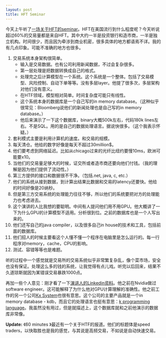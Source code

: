 ```yaml
---
layout: post
title: HFT Seminar
---
```


今天上午听了<a href="http://www.cs.jhu.edu/seminars/2010/spring/may6/niall-dalton">一场关于HFT的seminar</a>。HFT在美国流行到什么程度呢？今天听说超过60%的交易量都是来自HFT。其中大约一半是投资银行和造市商，一半是独立机构。时间很少，而且因为牵涉到商业机密，很多具体的地方都语焉不详。我的有几点印象。可能不准确的地方也很多。

1. 交易系统本身架构很简单。
	* 输入是交易数据。也有公司利用新闻数据，不过会复杂很多。
	* 第一层处理是把数据转换成自己的格式。
	* 处理完之后计算模型在一个系统。这个系统是一个整体。包括了交易模型、风险控制、自动下单等等。没有多层layer。他提了很多次，多层架构对他们没有意义。
	* 在HTF领域，模型相对简单。时间复杂度可能只有线性。</li>
	* 这个系统本身的数据库是一个自己写的in memory database。（这种似乎很常见：Bloomberg说他们的新闻处理也是自己写的in memory database。）
	* 他后来演示了一下这个数据库，binary大概500k左右，代码180k lines左右。不是SQL。用的是自己的数据处理语言。据说快很多。（这个我表示怀疑。）
2. 套利模式主要是利用计算机的速度。和交易的规模。
3. 每天清仓。他给的数字好像是每天不超过30million$。
4. 他们要考虑到网络延迟。比如从chicago过来的光纤比纽约要慢10ms，欧洲可能要x10。
5. 当他们的交易量足够大的时候，证交所或者造市商还要向他们付钱。（我的理解是因为他们提供了流动性。）
6. 第三方提供的接口和数据很不干净。（包括.net, java, c, etc.）
7. 他们的系统从接到数据，到计算出结果比数据和交易的latency还要快。他给的时间好像是20纳秒。
8. 但是第三方交易系统的处理能力往往不够，所以他们的系统要把对方的处理能力也考虑进去。
9. 这个演讲的人比我想的要聪明。中间有人提问他们用不用GPU。他大概讲了一下为什么GPU的计算模型不适用。分析很到位。之前的数据库也是一个人写出来的。
10. 他们还写自己的java compiler，以及很多自己in house的技术和工具，包括前面的数据库。
11. 他们招人的时候主要看这个人懂不懂一个程序在电脑里是怎么运行的。每一行程序对memory，cache，CPU的影响。
23. 测试、容错等等也是难题。

听的过程中一个感觉就是交易所的交易系统似乎非常繁复杂乱，像个菜市场，安全也没有保证。处理这么多的钱的系统，让我觉得有点儿戏。听完以后回来，结果不久道琼斯就因为某错误交易暴跌1000点。

再加一些个人意见：刚才看了一下<a href="http://www.linkedin.com/in/nialldalton">演讲人的Linkedin资料</a>。他之前在Nvidia做过software engineer。这可能解释了为什么他对GPU计算理解的准确性。他之前工作的另一个公司<a href="http://kx.com/">Kx System</a>也很有意思。这个公司的主要产品就是一个in memory database - kdb，而且它的处理语言也挺有意思：<a href="http://en.wikipedia.org/wiki/K_programming_language">k programming language</a>。我虽然没有用过，但是就描述上，这个数据库就和之前他演示的数据库非常像。


<strong>Update:</strong> 《60 minutes 》最近有一个关于HTF的报道。他们的标题体是speed traders，以快取胜也是我的感觉，与其说是高频交易，不如说是自动快速交易。


